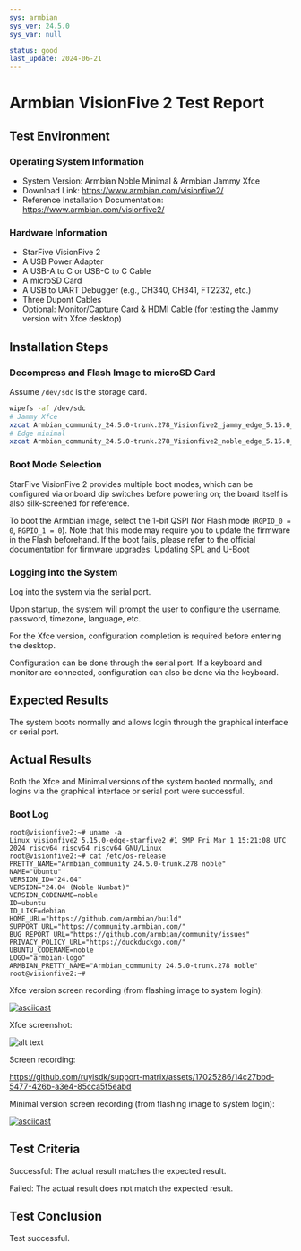 ```yaml
---
sys: armbian
sys_ver: 24.5.0
sys_var: null

status: good
last_update: 2024-06-21
---
```


# Armbian VisionFive 2 Test Report

## Test Environment

### Operating System Information

- System Version: Armbian Noble Minimal & Armbian Jammy Xfce
- Download Link: https://www.armbian.com/visionfive2/
- Reference Installation Documentation: https://www.armbian.com/visionfive2/

### Hardware Information

- StarFive VisionFive 2
- A USB Power Adapter
- A USB-A to C or USB-C to C Cable
- A microSD Card
- A USB to UART Debugger (e.g., CH340, CH341, FT2232, etc.)
- Three Dupont Cables
- Optional: Monitor/Capture Card & HDMI Cable (for testing the Jammy version with Xfce desktop)

## Installation Steps

### Decompress and Flash Image to microSD Card

Assume `/dev/sdc` is the storage card.

```bash
wipefs -af /dev/sdc
# Jammy Xfce
xzcat Armbian_community_24.5.0-trunk.278_Visionfive2_jammy_edge_5.15.0_xfce_desktop.img.xz | sudo dd of=/dev/sdX iflag=fullblock status=progress bs=4M
# Edge minimal
xzcat Armbian_community_24.5.0-trunk.278_Visionfive2_noble_edge_5.15.0_minimal.img.xz | sudo dd of=/dev/sdX iflag=fullblock status=progress bs=4M
```

### Boot Mode Selection

StarFive VisionFive 2 provides multiple boot modes, which can be configured via onboard dip switches before powering on; the board itself is also silk-screened for reference.

To boot the Armbian image, select the 1-bit QSPI Nor Flash mode (`RGPIO_0 = 0`, `RGPIO_1 = 0`). Note that this mode may require you to update the firmware in the Flash beforehand. If the boot fails, please refer to the official documentation for firmware upgrades: [Updating SPL and U-Boot](https://doc.rvspace.org/VisionFive2/Quick_Start_Guide/VisionFive2_QSG/spl_u_boot_0.html)

### Logging into the System

Log into the system via the serial port.

Upon startup, the system will prompt the user to configure the username, password, timezone, language, etc.

For the Xfce version, configuration completion is required before entering the desktop.

Configuration can be done through the serial port. If a keyboard and monitor are connected, configuration can also be done via the keyboard.

## Expected Results

The system boots normally and allows login through the graphical interface or serial port.

## Actual Results

Both the Xfce and Minimal versions of the system booted normally, and logins via the graphical interface or serial port were successful.

### Boot Log

```log
root@visionfive2:~# uname -a
Linux visionfive2 5.15.0-edge-starfive2 #1 SMP Fri Mar 1 15:21:08 UTC 2024 riscv64 riscv64 riscv64 GNU/Linux
root@visionfive2:~# cat /etc/os-release 
PRETTY_NAME="Armbian_community 24.5.0-trunk.278 noble"
NAME="Ubuntu"
VERSION_ID="24.04"
VERSION="24.04 (Noble Numbat)"
VERSION_CODENAME=noble
ID=ubuntu
ID_LIKE=debian
HOME_URL="https://github.com/armbian/build"
SUPPORT_URL="https://community.armbian.com/"
BUG_REPORT_URL="https://github.com/armbian/community/issues"
PRIVACY_POLICY_URL="https://duckduckgo.com/"
UBUNTU_CODENAME=noble
LOGO="armbian-logo"
ARMBIAN_PRETTY_NAME="Armbian_community 24.5.0-trunk.278 noble"
root@visionfive2:~# 
```

Xfce version screen recording (from flashing image to system login):

[![asciicast](https://asciinema.org/a/pCI6icBzsw2UrqNN5kL20LUxH.svg)](https://asciinema.org/a/pCI6icBzsw2UrqNN5kL20LUxH)

Xfce screenshot:

![alt text](image.png)

Screen recording:

https://github.com/ruyisdk/support-matrix/assets/17025286/14c27bbd-5477-426b-a3e4-85cca5f5eabd

Minimal version screen recording (from flashing image to system login):

[![asciicast](https://asciinema.org/a/kLOG9FnxGs9AnXpZqpjDJeiNo.svg)](https://asciinema.org/a/kLOG9FnxGs9AnXpZqpjDJeiNo)

## Test Criteria

Successful: The actual result matches the expected result.

Failed: The actual result does not match the expected result.

## Test Conclusion

Test successful.

